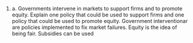 1. a. Governments intervene in markets to support firms and to promote equity. Explain one policy that could be used to support firms and one policy that could be used to promote equity.
Government interventionar are policies implemented to fix market failures. Equity is the idea of being fair. Subsidies can be used 
